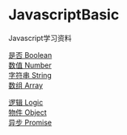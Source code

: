 # JavascriptBasic
Javascript学习资料



[是否 Boolean](./Boolean)<br>
[数值 Number](./Number)<br>
[字符串 String](./String)<br>
[数组 Array](./Array)<br>

[逻辑 Logic](./Logic)<br>
[物件 Object](./Object)<br>
[异步 Promise](./Promise)<br>

